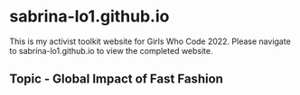 # sabrina-lo1.github.io
This is my activist toolkit website for Girls Who Code 2022. Please navigate to sabrina-lo1.github.io to view the completed website.

## Topic - Global Impact of Fast Fashion

